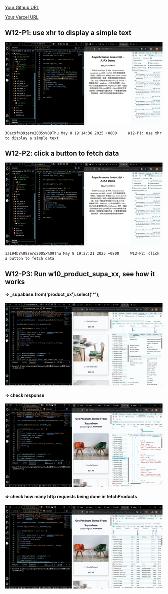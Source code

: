 [Your Github URL](https://github.com/zero2005x/1132-1N-DEMO-14)

[Your Vercel URL](https://1132-1N-DEMO-14.vercel.app)

## W12-P1: use xhr to display a simple text

![](w12-p1.png)

```
30ac9f%09zero2005x%09Thu May 8 19:14:36 2025 +0800     W12-P1: use xhr to display a simple text
```

## W12-P2: click a button to fetch data

![](w12-p1.png)

```
1a194b8%09zero2005x%09Thu May 8 19:27:21 2025 +0800     W12-P2: click a button to fetch data
```

## W12-P3: Run w10_product_supa_xx, see how it works

#### => \_supabase.from('product_xx').select('\*');

![](w12-p3-1.png)

#### => check response

![](w12-p3-2.png)

#### => check how many http requests being done in fetchProducts

![](w12-p3-3.png)

```

```
